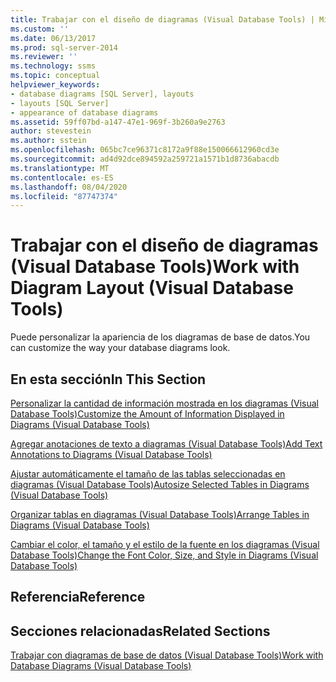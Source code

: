 ```yaml
---
title: Trabajar con el diseño de diagramas (Visual Database Tools) | Microsoft Docs
ms.custom: ''
ms.date: 06/13/2017
ms.prod: sql-server-2014
ms.reviewer: ''
ms.technology: ssms
ms.topic: conceptual
helpviewer_keywords:
- database diagrams [SQL Server], layouts
- layouts [SQL Server]
- appearance of database diagrams
ms.assetid: 59ff07bd-a147-47e1-969f-3b260a9e2763
author: stevestein
ms.author: sstein
ms.openlocfilehash: 065bc7ce96371c8172a9f88e150066612960cd3e
ms.sourcegitcommit: ad4d92dce894592a259721a1571b1d8736abacdb
ms.translationtype: MT
ms.contentlocale: es-ES
ms.lasthandoff: 08/04/2020
ms.locfileid: "87747374"
---
```

# <a name="work-with-diagram-layout-visual-database-tools"></a><span data-ttu-id="40880-102">Trabajar con el diseño de diagramas (Visual Database Tools)</span><span class="sxs-lookup"><span data-stu-id="40880-102">Work with Diagram Layout (Visual Database Tools)</span></span>
  <span data-ttu-id="40880-103">Puede personalizar la apariencia de los diagramas de base de datos.</span><span class="sxs-lookup"><span data-stu-id="40880-103">You can customize the way your database diagrams look.</span></span>  
  
## <a name="in-this-section"></a><span data-ttu-id="40880-104">En esta sección</span><span class="sxs-lookup"><span data-stu-id="40880-104">In This Section</span></span>  
 [<span data-ttu-id="40880-105">Personalizar la cantidad de información mostrada en los diagramas &#40;Visual Database Tools&#41;</span><span class="sxs-lookup"><span data-stu-id="40880-105">Customize the Amount of Information Displayed in Diagrams &#40;Visual Database Tools&#41;</span></span>](visual-database-tools.md)  
  
 [<span data-ttu-id="40880-106">Agregar anotaciones de texto a diagramas &#40;Visual Database Tools&#41;</span><span class="sxs-lookup"><span data-stu-id="40880-106">Add Text Annotations to Diagrams &#40;Visual Database Tools&#41;</span></span>](add-text-annotations-to-diagrams-visual-database-tools.md)  
  
 [<span data-ttu-id="40880-107">Ajustar automáticamente el tamaño de las tablas seleccionadas en diagramas &#40;Visual Database Tools&#41;</span><span class="sxs-lookup"><span data-stu-id="40880-107">Autosize Selected Tables in Diagrams &#40;Visual Database Tools&#41;</span></span>](autosize-selected-tables-in-diagrams-visual-database-tools.md)  
  
 [<span data-ttu-id="40880-108">Organizar tablas en diagramas &#40;Visual Database Tools&#41;</span><span class="sxs-lookup"><span data-stu-id="40880-108">Arrange Tables in Diagrams &#40;Visual Database Tools&#41;</span></span>](arrange-tables-in-diagrams-visual-database-tools.md)  
  
 [<span data-ttu-id="40880-109">Cambiar el color, el tamaño y el estilo de la fuente en los diagramas &#40;Visual Database Tools&#41;</span><span class="sxs-lookup"><span data-stu-id="40880-109">Change the Font Color, Size, and Style in Diagrams &#40;Visual Database Tools&#41;</span></span>](change-the-font-color-size-and-style-in-diagrams-visual-database-tools.md)  
  
## <a name="reference"></a><span data-ttu-id="40880-110">Referencia</span><span class="sxs-lookup"><span data-stu-id="40880-110">Reference</span></span>  
  
## <a name="related-sections"></a><span data-ttu-id="40880-111">Secciones relacionadas</span><span class="sxs-lookup"><span data-stu-id="40880-111">Related Sections</span></span>  
 [<span data-ttu-id="40880-112">Trabajar con diagramas de base de datos &#40;Visual Database Tools&#41;</span><span class="sxs-lookup"><span data-stu-id="40880-112">Work with Database Diagrams &#40;Visual Database Tools&#41;</span></span>](work-with-database-diagrams-visual-database-tools.md)  
  
  
